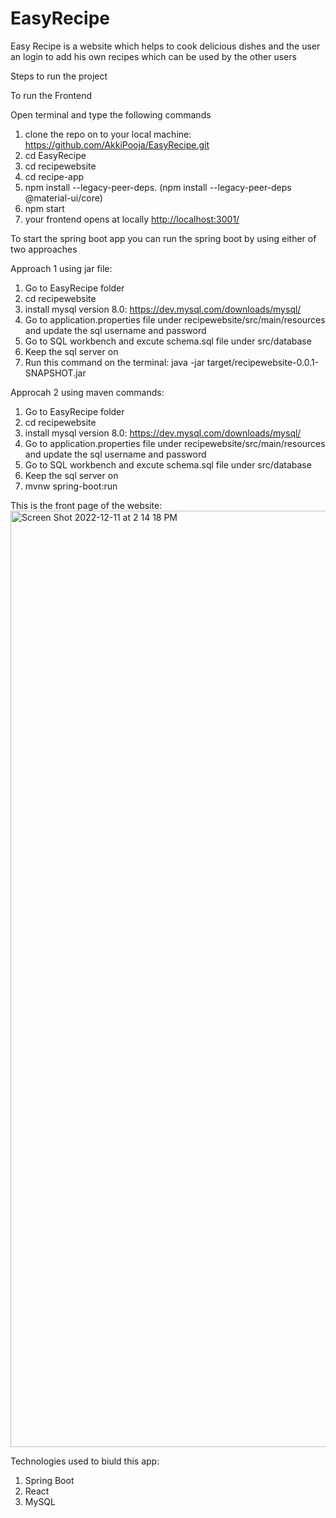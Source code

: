 # EasyRecipe
Easy Recipe is a website which helps to cook delicious dishes and the user an login to add his own recipes which can be used by the other users


Steps to run the project

To run the Frontend

Open terminal and type the following commands
1. clone the repo on to your local machine: https://github.com/AkkiPooja/EasyRecipe.git
2. cd EasyRecipe
3. cd recipewebsite
4. cd recipe-app 
5. npm install --legacy-peer-deps. (npm install  --legacy-peer-deps @material-ui/core)
6. npm start
7.  your frontend opens at locally <http://localhost:3001/>

To start the spring boot app
you can run the spring boot by using either of two approaches

Approach 1 using jar file:

1. Go to EasyRecipe folder
2. cd recipewebsite
3. install mysql version 8.0: https://dev.mysql.com/downloads/mysql/
4. Go to application.properties file under recipewebsite/src/main/resources and update the sql username and password
5. Go to SQL workbench and excute schema.sql file under src/database
6. Keep the sql server on
7. Run this command on the terminal: java -jar target/recipewebsite-0.0.1-SNAPSHOT.jar


Approcah 2 using maven commands:

1. Go to EasyRecipe folder
2. cd recipewebsite
3. install mysql version 8.0: https://dev.mysql.com/downloads/mysql/
4. Go to application.properties file under recipewebsite/src/main/resources and update the sql username and password
5. Go to SQL workbench and excute schema.sql file under src/database
6. Keep the sql server on
7. mvnw spring-boot:run



This is the front page of the website:
<img width="1498" alt="Screen Shot 2022-12-11 at 2 14 18 PM" src="https://user-images.githubusercontent.com/113392025/206923969-bcbf0d14-8302-4643-8f06-f2c90ddc709a.png">


Technologies used to biuld this app:

1. Spring Boot 
2. React
3. MySQL 



